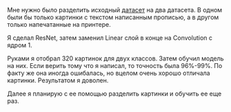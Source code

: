 Мне нужно было разделить исходный [датасет](https://drive.google.com/drive/folders/1JElOOTIYz6ctvVmDPFsqGDkS-t04usPY?usp=sharing) на два датасета. В одном были бы только картинки с текстом написанным прописью, а в другом только напечатанные на принтере. 

Я сделал ResNet, затем заменил Linear слой в конце на Convolution с ядром 1. 

Руками я отобрал 320 картинок для двух классов. Затем обучил модель на них. Если верить тому что я написал, то точность была 96%-99%. По факту же она иногда ошибалась, но вцелом очень хорошо отличала картинки. Результатом я доволен. 

Далее я планирую с ее помощью разделить картинки и обучить ее еще раз. 
